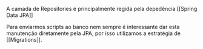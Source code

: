 A camada de Repositories é principalmente regida pela depedência [[Spring Data JPA]]

Para enviarmos  scripts ao banco nem sempre é interessante dar esta manutenção diretamente pela JPA, por isso utilizamos a estratégia de [[Migrations]].